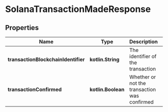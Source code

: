 
# SolanaTransactionMadeResponse

## Properties
Name | Type | Description | Notes
------------ | ------------- | ------------- | -------------
**transactionBlockchainIdentifier** | **kotlin.String** | The identifier of the transaction |  [optional]
**transactionConfirmed** | **kotlin.Boolean** | Whether or not the transaction was confirmed |  [optional]



